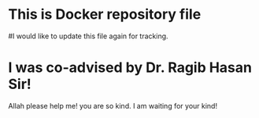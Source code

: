 # This is Docker repository file
#I would like to update this file again for tracking.
# I was co-advised by Dr. Ragib Hasan Sir!
Allah please help me! you are so kind. I am waiting for your kind!
